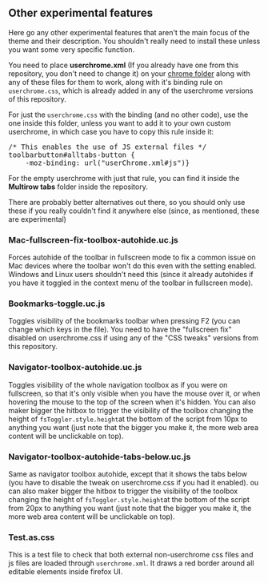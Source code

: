 <h2>Other experimental features</h2>
<p>Here go any other experimental features that aren't the main focus of the theme and their description. You shouldn't really need to install these unless you want some very specific function.</p>

<p>You need to place <b>userchrome.xml</b> (If you already have one from this repository, you don't need to change it) on your <a href="https://github.com/Izheil/Quantum-Nox-Firefox-Dark-Full-Theme/tree/master/Multirow%20and%20other%20functions#the-chrome-folder">chrome folder</a> along with any of these files for them to work, along with it's binding rule on <code>userchrome.css</code>, which is already added in any of the userchrome versions of this repository.</p>
<p>For just the <code>userchrome.css</code> with the binding (and no other code), use the one inside this folder, unless you want to add it to your own custom userchrome, in which case you have to copy this rule inside it:</p>

<pre>
/* This enables the use of JS external files */
toolbarbutton#alltabs-button {
    -moz-binding: url("userChrome.xml#js")}
</pre>

<p>For the empty userchrome with just that rule, you can find it inside the <b>Multirow tabs</b> folder inside the repository.</p>

<p>There are probably better alternatives out there, so you should only use these if you really couldn't find it anywhere else (since, as mentioned, these are experimental)</p>

<h3>Mac-fullscreen-fix-toolbox-autohide.uc.js</h3>
<p>Forces autohide of the toolbar in fullscreen mode to fix a common issue on Mac devices where the toolbar won't do this even with the setting enabled. Windows and Linux users shouldn't need this (since it already autohides if you have it toggled in the context menu of the toolbar in fullscreen mode).</p>

<h3>Bookmarks-toggle.uc.js</h3>
<p>Toggles visibility of the bookmarks toolbar when pressing F2 (you can change which keys in the file). You need to have the "fullscreen fix" disabled on userchrome.css if using any of the "CSS tweaks" versions from this repository.</p>

<h3>Navigator-toolbox-autohide.uc.js</h3>
<p>Toggles visibility of the whole navigation toolbox as if you were on fullscreen, so that it's only visible when you have the mouse over it, or when hovering the mouse to the top of the screen when it's hidden. You can also maker bigger the hitbox to trigger the visibility of the toolbox changing the height of <code>fsToggler.style.height</code>at the bottom of the script from 10px to anything you want (just note that the bigger you make it, the more web area content will be unclickable on top).</p>

<h3>Navigator-toolbox-autohide-tabs-below.uc.js</h3>
<p>Same as navigator toolbox autohide, except that it shows the tabs below (you have to disable the tweak on userchrome.css if you had it enabled). ou can also maker bigger the hitbox to trigger the visibility of the toolbox changing the height of <code>fsToggler.style.height</code>at the bottom of the script from 20px to anything you want (just note that the bigger you make it, the more web area content will be unclickable on top).</p>

<h3>Test.as.css</h3>
<p>This is a test file to check that both external non-userchrome css files and js files are loaded through <code>userchrome.xml</code>. It draws a red border around all editable elements inside firefox UI.</p>